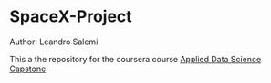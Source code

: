 # SpaceX-Project
Author: Leandro Salemi

This a the repository for the coursera course [Applied Data Science Capstone](https://www.coursera.org/learn/applied-data-science-capstone/home/welcome)
